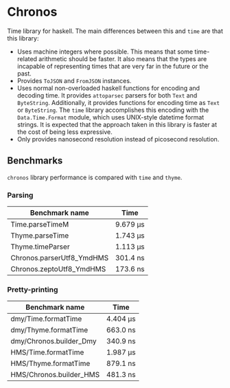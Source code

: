 # Chronos

Time library for haskell. The main differences between this and `time` are
that this library:

- Uses machine integers where possible. This means that some time-related
  arithmetic should be faster. It also means that the types are incapable
  of representing times that are very far in the future or the past.
- Provides `ToJSON` and `FromJSON` instances.
- Uses normal non-overloaded haskell functions for encoding and decoding time. It provides
  `attoparsec` parsers for both `Text` and `ByteString`. Additionally, it
  provides functions for encoding time as `Text` or `ByteString`. The `time`
  library accomplishes this encoding with the `Data.Time.Format` module,
  which uses UNIX-style datetime format strings. It is expected that
  the approach taken in this library is faster at the cost of being
  less expressive.
- Only provides nanosecond resolution instead of picosecond resolution.

## Benchmarks

`chronos` library performance is compared with `time` and `thyme`.

### Parsing

| Benchmark name            | Time     |
|---------------------------|----------|
| Time.parseTimeM           | 9.679 μs |
| Thyme.parseTime           | 1.743 μs |
| Thyme.timeParser          | 1.113 μs |
| Chronos.parserUtf8_YmdHMS | 301.4 ns |
| Chronos.zeptoUtf8_YmdHMS  | 173.6 ns |

### Pretty-printing

| Benchmark name          | Time     |
|-------------------------|----------|
| dmy/Time.formatTime     | 4.404 μs |
| dmy/Thyme.formatTime    | 663.0 ns |
| dmy/Chronos.builder_Dmy | 340.9 ns |
| HMS/Time.formatTime     | 1.987 μs |
| HMS/Thyme.formatTime    | 879.1 ns |
| HMS/Chronos.builder_HMS | 481.3 ns |
